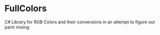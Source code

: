 # FullColors
C# Library for RGB Colors and their conversions in an attempt to figure out paint mixing
